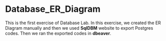 # Database_ER_Diagram

This is the first exercise of Database Lab. In this exercise, we created the ER Diagram manually and then we used **SqlDBM** website to export Postgres codes.
Then we ran the exported codes in **dbeaver**.
